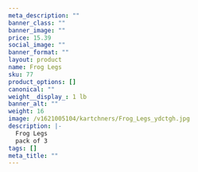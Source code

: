 ```yaml
---
meta_description: ""
banner_class: ""
banner_image: ""
price: 15.39
social_image: ""
banner_format: ""
layout: product
name: Frog Legs
sku: 77
product_options: []
canonical: ""
weight__display_: 1 lb
banner_alt: ""
weight: 16
image: /v1621005104/kartchners/Frog_Legs_ydctgh.jpg
description: |-
  Frog Legs 
  pack of 3
tags: []
meta_title: ""
---
```

